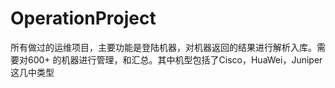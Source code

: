 # OperationProject
所有做过的运维项目，主要功能是登陆机器，对机器返回的结果进行解析入库。需要对600+ 的机器进行管理，和汇总。其中机型包括了Cisco，HuaWei，Juniper这几中类型
